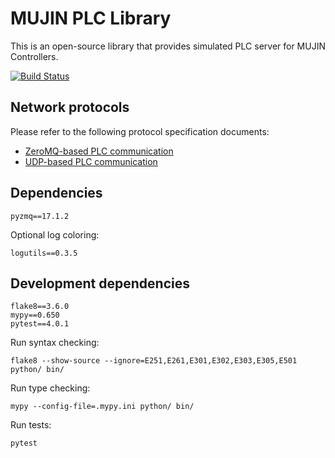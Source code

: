 # MUJIN PLC Library

This is an open-source library that provides simulated PLC server for MUJIN Controllers.

[![Build Status](https://travis-ci.org/mujin/mujinplcpy.svg?branch=master)](https://travis-ci.org/mujin/mujinplcpy)

## Network protocols

Please refer to the following protocol specification documents:

- [ZeroMQ-based PLC communication](ZMQ.md)
- [UDP-based PLC communication](UDP.md)


## Dependencies

```
pyzmq==17.1.2
```

Optional log coloring:

```
logutils==0.3.5
```


## Development dependencies

```
flake8==3.6.0
mypy==0.650
pytest==4.0.1
```

Run syntax checking:

```
flake8 --show-source --ignore=E251,E261,E301,E302,E303,E305,E501 python/ bin/
```

Run type checking:

```
mypy --config-file=.mypy.ini python/ bin/
```

Run tests:

```
pytest
```

